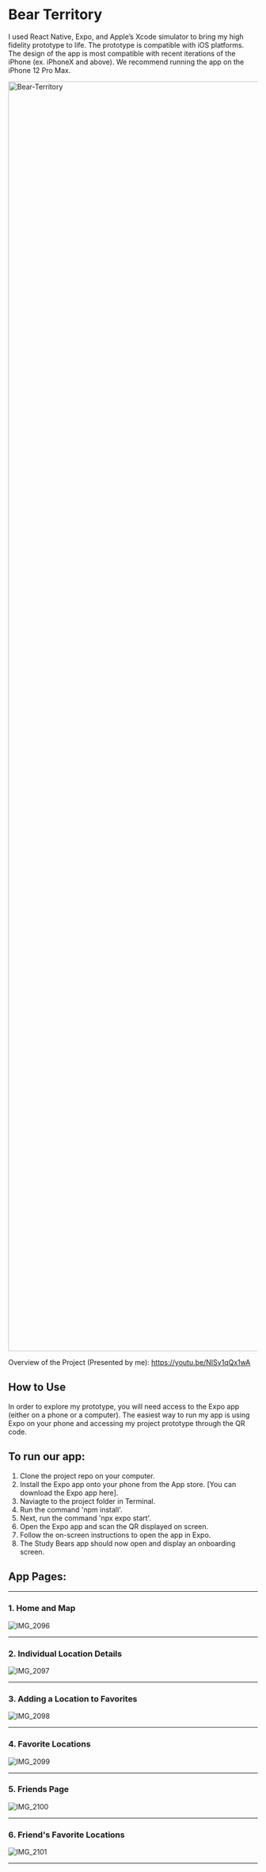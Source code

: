 # Bear Territory
I used React Native, Expo, and Apple’s Xcode simulator to bring my high fidelity prototype to life. The prototype is compatible with iOS platforms. The design of the app is most compatible with recent iterations of the iPhone (ex. iPhoneX and above). We recommend running the app on the iPhone 12 Pro Max.

<img width="2560" alt="Bear-Territory" src="https://github.com/c-goenka/study-bears/assets/70137663/4433a8f6-c8fc-4200-9a7f-4d1e7ce488b8">

Overview of the Project (Presented by me): https://youtu.be/NISv1qQx1wA

## How to Use
In order to explore my prototype, you will need access to the Expo app (either on a phone or a computer). The easiest way to run my app is using Expo on your phone and accessing my project prototype through the QR code.

## To run our app:
1. Clone the project repo on your computer.
2. Install the Expo app onto your phone from the App store. [You can download the Expo app here].
3. Naviagte to the project folder in Terminal.
4. Run the command 'npm install'.
5. Next, run the command 'npx expo start'.
6. Open the Expo app and scan the QR displayed on screen.
7. Follow the on-screen instructions to open the app in Expo.
8. The Study Bears app should now open and display an onboarding screen.

## App Pages:

***
### 1. Home and Map
![IMG_2096](https://github.com/c-goenka/study-bears/assets/70137663/4eac43c3-9aae-4f2e-9957-d358eafb2b35)
***

### 2. Individual Location Details
![IMG_2097](https://github.com/c-goenka/study-bears/assets/70137663/986c5637-2482-42d5-9ece-dac76ed2af9b)
***

### 3. Adding a Location to Favorites
![IMG_2098](https://github.com/c-goenka/study-bears/assets/70137663/4a7d9f70-d0a2-4905-8264-6f80b1a515a5)
***

### 4. Favorite Locations
![IMG_2099](https://github.com/c-goenka/study-bears/assets/70137663/4bf5fed3-f2a9-4dab-b345-f6bae659f1d7)
***

### 5. Friends Page
![IMG_2100](https://github.com/c-goenka/study-bears/assets/70137663/e4cfc34d-8619-4eb7-84c5-387bc425b87b)
***

### 6. Friend's Favorite Locations
![IMG_2101](https://github.com/c-goenka/study-bears/assets/70137663/51838018-a9b0-479b-88ae-394a72c105a1)
***
